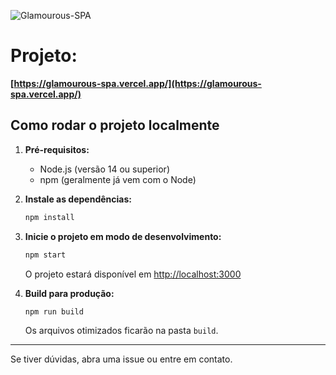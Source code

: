 ![Glamourous-SPA](https://i.imgur.com/pyFeFEX.png)

# Projeto:

**[https://glamourous-spa.vercel.app/](https://glamourous-spa.vercel.app/)**

## Como rodar o projeto localmente

1. **Pré-requisitos:**
   - Node.js (versão 14 ou superior)
   - npm (geralmente já vem com o Node)

2. **Instale as dependências:**
   ```bash
   npm install
   ```

3. **Inicie o projeto em modo de desenvolvimento:**
   ```bash
   npm start
   ```
   O projeto estará disponível em [http://localhost:3000](http://localhost:3000)

4. **Build para produção:**
   ```bash
   npm run build
   ```
   Os arquivos otimizados ficarão na pasta `build`.

---

Se tiver dúvidas, abra uma issue ou entre em contato.

